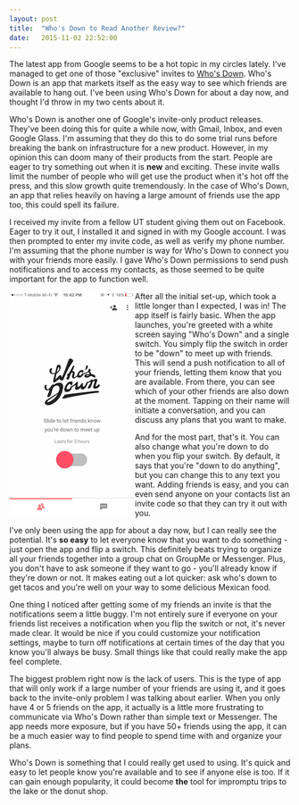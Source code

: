```yaml
---
layout: post
title:  "Who's Down to Read Another Review?"
date:   2015-11-02 22:52:00
---
```


The latest app from Google seems to be a hot topic in my circles lately. I've managed to get one of those "exclusive" invites to [Who's Down](https://whosdown.com). Who's Down is an app that markets itself as the easy way to see which friends are available to hang out. I've been using Who's Down for about a day now, and thought I'd throw in my two cents about it.

Who's Down is another one of Google's invite-only product releases. They've been doing this for quite a while now, with Gmail, Inbox, and even Google Glass. I'm assuming that they do this to do some trial runs before breaking the bank on infrastructure for a new product. However, in my opinion this can doom many of their products from the start. People are eager to try something out when it is **new** and exciting. These invite walls limit the number of people who will get use the product when it's hot off the press, and this slow growth quite tremendously. In the case of Who's Down, an app that relies heavily on having a large amount of friends use the app too, this could spell its failure.

I received my invite from a fellow UT student giving them out on Facebook. Eager to try it out, I installed it and signed in with my Google account. I was then prompted to enter my invite code, as well as verify my phone number. I'm assuming that the phone number is way for Who's Down to connect you with your friends more easily. I gave Who's Down permissions to send push notifications and to access my contacts, as those seemed to be quite important for the app to function well.

<img class="bordered" align="left" src="/images/blog/whos-down-home.png" alt="">
After all the initial set-up, which took a little longer than I expected, I was in! The app itself is fairly basic. When the app launches, you're greeted with a white screen saying "Who's Down" and a single switch. You simply flip the switch in order to be "down" to meet up with friends. This will send a push notification to all of your friends, letting them know that you are available. From there, you can see which of your other friends are also down at the moment. Tapping on their name will initiate a conversation, and you can discuss any plans that you want to make.

And for the most part, that's it. You can also change what you're down to do when you flip your switch. By default, it says that you're "down to do anything", but you can change this to any text you want. Adding friends is easy, and you can even send anyone on your contacts list an invite code so that they can try it out with you.

I've only been using the app for about a day now, but I can really see the potential. It's **so easy** to let everyone know that you want to do something - just open the app and flip a switch. This definitely beats trying to organize all your friends together into a group chat on GroupMe or Messenger. Plus, you don't have to ask someone if they want to go - you'll already know if they're down or not. It makes eating out a lot quicker: ask who's down to get tacos and you're well on your way to some delicious Mexican food.

One thing I noticed after getting some of my friends an invite is that the notifications seem a little buggy. I'm not entirely sure if everyone on your friends list receives a notification when you flip the switch or not, it's never made clear. It would be nice if you could customize your notification settings, maybe to turn off notifications at certain times of the day that you know you'll always be busy. Small things like that could really make the app feel complete.

The biggest problem right now is the lack of users. This is the type of app that will only work if a large number of your friends are using it, and it goes back to the invite-only problem I was talking about earlier. When you only have 4 or 5 friends on the app, it actually is a little more frustrating to communicate via Who's Down rather than simple text or Messenger. The app needs more exposure, but if you have 50+ friends using the app, it can be a much easier way to find people to spend time with and organize your plans.

Who's Down is something that I could really get used to using. It's quick and easy to let people know you're available and to see if anyone else is too. If it can gain enough popularity, it could become **the** tool for impromptu trips to the lake or the donut shop.
